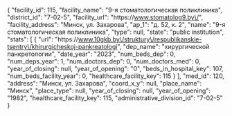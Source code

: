 {
    "facility_id": 115,
    "facility_name": "9-я стоматологическая поликлиника",
    "district_id": "7-02-5",
    "facility_url": "https:\/\/www.stomatolog9.by\/",
    "facility_address": "Минск, ул. Захарова",
    "ap_1": "д. 52, к. 2",
    "name": "9-я стоматологическая поликлиника",
    "type": null,
    "state": "public institution",
    "stats": [
        {
            "url": "https:\/\/www.10gkb.by\/struktury\/respublikanskie-tsentry\/khirurgicheskoj-pankreatologi",
            "dep_name": "хирургической панкретологии",
            "date_year": "2023",
            "num_beds_dep": 0,
            "num_deps_year": 1,
            "num_doctors_dep": 0,
            "num_doctors_med": 0,
            "year_of_closing": null,
            "year_of_opening": "0",
            "beds_in_hospital_key": 107,
            "num_beds_facility_year": 0,
            "healthcare_facility_key": 115
        }
    ],
    "med_id": 120,
    "address": "Минск, ул. Захарова",
    "coord_x_y": null,
    "place_name": "Минск",
    "place_type": null,
    "year_of_closing": null,
    "year_of_opening": "1982",
    "healthcare_facility_key": 115,
    "administrative_division_id": "7-02-5"
}